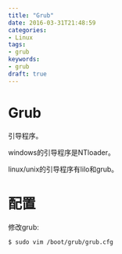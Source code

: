 ```yaml
---
title: "Grub"
date: 2016-03-31T21:48:59
categories:
- Linux
tags:
- grub
keywords:
- grub
draft: true
---
```


# Grub

引导程序。

windows的引导程序是NTloader。

linux/unix的引导程序有lilo和grub。

# 配置

修改grub:

    $ sudo vim /boot/grub/grub.cfg

